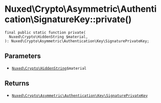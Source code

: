 # Nuxed\\Crypto\\Asymmetric\\Authentication\\SignatureKey::private()




``` Hack
final public static function private(
  Nuxed\Crypto\HiddenString $material,
): Nuxed\Crypto\Asymmetric\Authentication\Key\SignaturePrivateKey;
```




## Parameters




+ [` Nuxed\Crypto\HiddenString `](<class.Nuxed.Crypto.HiddenString.md>)`` $material ``




## Returns




* [` Nuxed\Crypto\Asymmetric\Authentication\Key\SignaturePrivateKey `](<class.Nuxed.Crypto.Asymmetric.Authentication.Key.SignaturePrivateKey.md>)